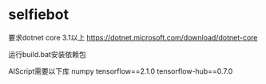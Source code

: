 # selfiebot

要求dotnet core 3.1以上
https://dotnet.microsoft.com/download/dotnet-core

运行build.bat安装依赖包

AIScript需要以下库
numpy
tensorflow==2.1.0
tensorflow-hub==0.7.0
